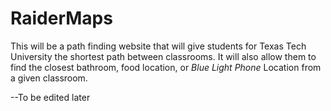 ﻿# RaiderMaps
  This will be a path finding website that will give students for Texas Tech University the shortest path between classrooms. It will also allow them to find the closest bathroom, food location, or *Blue Light Phone* Location from a given classroom.
  
--To be edited later 
